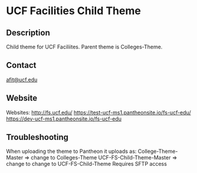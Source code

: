 # UCF Facilities Child Theme

## Description
Child theme for UCF Faciliites. Parent theme is Colleges-Theme.

## Contact
afit@ucf.edu

## Website
Websites:
http://fs.ucf.edu/
https://test-ucf-ms1.pantheonsite.io/fs-ucf-edu/
https://dev-ucf-ms1.pantheonsite.io/fs-ucf-edu

## Troubleshooting
When uploading the theme to Pantheon it uploads as:
College-Theme-Master => change to Colleges-Theme
UCF-FS-Child-Theme-Master => change to change to UCF-FS-Child-Theme
Requires SFTP access